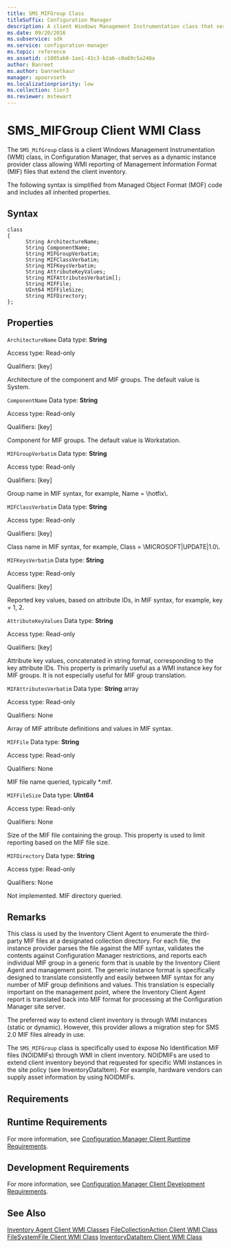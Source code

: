 ```yaml
---
title: SMS_MIFGroup Class
titleSuffix: Configuration Manager
description: A client Windows Management Instrumentation class that serves as a dynamic instance provider class allowing WMI reporting of Management Information Format files that extend the client inventory.
ms.date: 09/20/2016
ms.subservice: sdk
ms.service: configuration-manager
ms.topic: reference
ms.assetid: c1005ab0-1ae1-41c3-b2a6-c0a69c5a248a
author: Banreet
ms.author: banreetkaur
manager: apoorvseth
ms.localizationpriority: low
ms.collection: tier3
ms.reviewer: mstewart
---
```

# SMS_MIFGroup Client WMI Class
The `SMS_MifGroup` class is a client Windows Management Instrumentation (WMI) class, in Configuration Manager, that serves as a dynamic instance provider class allowing WMI reporting of Management Information Format (MIF) files that extend the client inventory.

 The following syntax is simplified from Managed Object Format (MOF) code and includes all inherited properties.

## Syntax

```
class
{
      String ArchitectureName;
      String ComponentName;
      String MIFGroupVerbatim;
      String MIFClassVerbatim;
      String MIFKeysVerbatim;
      String AttributeKeyValues;
      String MIFAttributesVerbatim[];
      String MIFFile;
      UInt64 MIFFileSize;
      String MIFDirectory;
};
```

## Properties
 `ArchitectureName`
 Data type: **String**

 Access type: Read-only

 Qualifiers: [key]

 Architecture of the component and MIF groups. The default value is System.

 `ComponentName`
 Data type: **String**

 Access type: Read-only

 Qualifiers: [key]

 Component for MIF groups. The default value is Workstation.

 `MIFGroupVerbatim`
 Data type: **String**

 Access type: Read-only

 Qualifiers: [key]

 Group name in MIF syntax, for example, Name = \hotfix\\.

 `MIFClassVerbatim`
 Data type: **String**

 Access type: Read-only

 Qualifiers: [key]

 Class name in MIF syntax, for example, Class = \MICROSOFT&#124;UPDATE&#124;1.0\\.

 `MIFKeysVerbatim`
 Data type: **String**

 Access type: Read-only

 Qualifiers: [key]

 Reported key values, based on attribute IDs, in MIF syntax, for example, key = 1, 2.

 `AttributeKeyValues`
 Data type: **String**

 Access type: Read-only

 Qualifiers: [key]

 Attribute key values, concatenated in string format, corresponding to the key attribute IDs. This property is primarily useful as a WMI instance key for MIF groups. It is not especially useful for MIF group translation.

 `MIFAttributesVerbatim`
 Data type: **String** array

 Access type: Read-only

 Qualifiers: None

 Array of MIF attribute definitions and values in MIF syntax.

 `MIFFile`
 Data type: **String**

 Access type: Read-only

 Qualifiers: None

 MIF file name queried, typically *.mif.

 `MIFFileSize`
 Data type: **UInt64**

 Access type: Read-only

 Qualifiers: None

 Size of the MIF file containing the group. This property is used to limit reporting based on the MIF file size.

 `MIFDirectory`
 Data type: **String**

 Access type: Read-only

 Qualifiers: None

 Not implemented. MIF directory queried.

## Remarks
 This class is used by the Inventory Client Agent to enumerate the third-party MIF files at a designated collection directory. For each file, the instance provider parses the file against the MIF syntax, validates the contents against Configuration Manager restrictions, and reports each individual MIF group in a generic form that is usable by the Inventory Client Agent and management point. The generic instance format is specifically designed to translate consistently and easily between MIF syntax for any number of MIF group definitions and values. This translation is especially important on the management point, where the Inventory Client Agent report is translated back into MIF format for processing at the Configuration Manager site server.

 The preferred way to extend client inventory is through WMI instances (static or dynamic). However, this provider allows a migration step for SMS 2.0 MIF files already in use.

 The `SMS_MIFGroup` class is specifically used to expose No Identification MIF files (NOIDMIFs) through WMI in client inventory. NOIDMIFs are used to extend client inventory beyond that requested for specific WMI instances in the site policy (see InventoryDataItem). For example, hardware vendors can supply asset information by using NOIDMIFs.

## Requirements

## Runtime Requirements
 For more information, see [Configuration Manager Client Runtime Requirements](../../../../../develop/core/reqs/client-runtime-requirements.md).

## Development Requirements
 For more information, see [Configuration Manager Client Development Requirements](../../../../../develop/core/reqs/client-development-requirements.md).

## See Also
 [Inventory Agent Client WMI Classes](../../../../../develop/reference/core/clients/client-classes/inventory-agent-client-wmi-classes.md)
 [FileCollectionAction Client WMI Class](../../../../../develop/reference/core/clients/client-classes/filecollectionaction-client-wmi-class.md)
 [FileSystemFile Client WMI Class](../../../../../develop/reference/core/clients/client-classes/filesystemfile-client-wmi-class.md)
 [InventoryDataItem Client WMI Class](../../../../../develop/reference/core/clients/client-classes/inventorydataitem-client-wmi-class.md)

